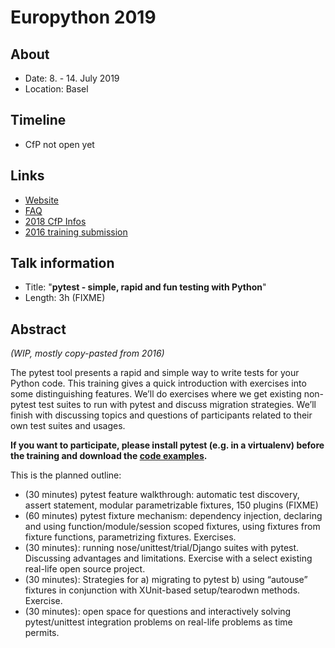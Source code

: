 # Europython 2019

## About

- Date: 8. - 14. July 2019
- Location: Basel

## Timeline

- CfP not open yet

## Links

- [Website](https://ep2019.europython.eu/)
- [FAQ](https://ep2019.europython.eu/faq)
- [2018 CfP Infos](https://ep2018.europython.eu/en/call-for-proposals/)
- [2016 training submission](https://ep2016.europython.eu/conference/talks/pytest-simple-rapid-and-fun-testing-with-python-1)

## Talk information

- Title: "**pytest - simple, rapid and fun testing with Python**"
- Length: 3h (FIXME)

## Abstract

*(WIP, mostly copy-pasted from 2016)*

The pytest tool presents a rapid and simple way to write tests for your Python code. This training gives a quick introduction with exercises into some distinguishing features. We’ll do exercises where we get existing non-pytest test suites to run with pytest and discuss migration strategies. We’ll finish with discussing topics and questions of participants related to their own test suites and usages.

**If you want to participate, please install pytest (e.g. in a virtualenv) before the training and download the [code examples](FIXME).**

This is the planned outline:

- (30 minutes) pytest feature walkthrough: automatic test discovery, assert statement, modular parametrizable fixtures, 150 plugins (FIXME)
- (60 minutes) pytest fixture mechanism: dependency injection, declaring and using function/module/session scoped fixtures, using fixtures from fixture functions, parametrizing fixtures. Exercises.
- (30 minutes): running nose/unittest/trial/Django suites with pytest. Discussing advantages and limitations. Exercise with a select existing real-life open source project.
- (30 minutes): Strategies for a) migrating to pytest b) using “autouse” fixtures in conjunction with XUnit-based setup/tearodwn methods. Exercise.
- (30 minutes): open space for questions and interactively solving pytest/unittest integration problems on real-life problems as time permits.
